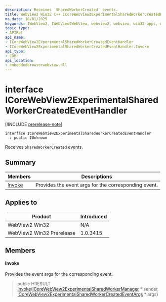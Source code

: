 ```yaml
---
description: Receives `SharedWorkerCreated` events.
title: WebView2 Win32 C++ ICoreWebView2ExperimentalSharedWorkerCreatedEventHandler
ms.date: 10/01/2025
keywords: IWebView2, IWebView2WebView, webview2, webview, win32 apps, win32, edge, ICoreWebView2, ICoreWebView2Controller, browser control, edge html, ICoreWebView2ExperimentalSharedWorkerCreatedEventHandler
topic_type: 
- APIRef
api_name:
- ICoreWebView2ExperimentalSharedWorkerCreatedEventHandler
- ICoreWebView2ExperimentalSharedWorkerCreatedEventHandler.Invoke
api_type:
- COM
api_location:
- embeddedbrowserwebview.dll
---
```


# interface ICoreWebView2ExperimentalSharedWorkerCreatedEventHandler

[!INCLUDE [prerelease-note](../includes/prerelease-note.md)]

```
interface ICoreWebView2ExperimentalSharedWorkerCreatedEventHandler
  : public IUnknown
```

Receives `SharedWorkerCreated` events.

## Summary

 Members                        | Descriptions
--------------------------------|---------------------------------------------
[Invoke](#invoke) | Provides the event args for the corresponding event.

## Applies to

Product                         | Introduced
--------------------------------|---------------------------------------------
WebView2 Win32            |    N/A
WebView2 Win32 Prerelease |    1.0.3415

## Members

#### Invoke

Provides the event args for the corresponding event.

> public HRESULT [Invoke](#invoke)([ICoreWebView2ExperimentalSharedWorkerManager](icorewebview2experimentalsharedworkermanager.md#icorewebview2experimentalsharedworkermanager) * sender, [ICoreWebView2ExperimentalSharedWorkerCreatedEventArgs](icorewebview2experimentalsharedworkercreatedeventargs.md#icorewebview2experimentalsharedworkercreatedeventargs) * args)

